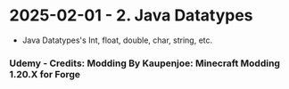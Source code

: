 # 2025-02-01 - 2. Java Datatypes

* Java Datatypes's Int, float, double, char, string, etc.

### Udemy - Credits: Modding By Kaupenjoe: Minecraft Modding 1.20.X for Forge
